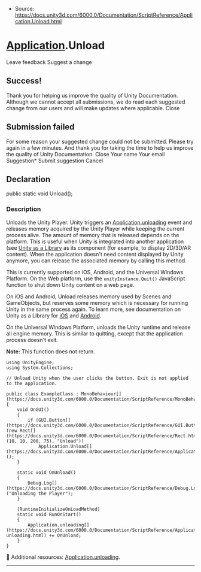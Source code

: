 * Source: https://docs.unity3d.com/6000.0/Documentation/ScriptReference/Application.Unload.html

#  [Application](https://docs.unity3d.com/6000.0/Documentation/ScriptReference/Application.html).Unload
Leave feedback
Suggest a change
## Success!
Thank you for helping us improve the quality of Unity Documentation. Although we cannot accept all submissions, we do read each suggested change from our users and will make updates where applicable.
Close
## Submission failed
For some reason your suggested change could not be submitted. Please <a>try again</a> in a few minutes. And thank you for taking the time to help us improve the quality of Unity Documentation.
Close
Your name Your email Suggestion* Submit suggestion
Cancel
## Declaration
public static void Unload(); 
### Description
Unloads the Unity Player.
Unity triggers an [Application.unloading](https://docs.unity3d.com/6000.0/Documentation/ScriptReference/Application-unloading.html) event and releases memory acquired by the Unity Player while keeping the current process alive. The amount of memory that is released depends on the platform. This is useful when Unity is integrated into another application (see [Unity as a Library](https://docs.unity3d.com/6000.0/Documentation/Manual/UnityasaLibrary.html) as its component (for example, to display 2D/3D/AR content). When the application doesn't need content displayed by Unity anymore, you can release the associated memory by calling this method.  
  
This is currently supported on iOS, Android, and the Universal Windows Platform. On the Web platform, use the `unityInstance.Quit()` JavaScript function to shut down Unity content on a web page.  
  
On iOS and Android, Unload releases memory used by Scenes and GameObjects, but reserves some memory which is necessary for running Unity in the same process again. To learn more, see documentation on Unity as a Library for [iOS](https://docs.unity3d.com/6000.0/Documentation/Manual/UnityasaLibrary-iOS.html) and [Android](https://docs.unity3d.com/6000.0/Documentation/Manual/UnityasaLibrary-Android.html).  
  
On the Universal Windows Platform, unloads the Unity runtime and release all engine memory. This is similar to quitting, except that the application process doesn't exit.  
  
**Note:** This function does not return.
```
using UnityEngine;
using System.Collections;  
  
// Unload Unity when the user clicks the button. Exit is not applied to the application.  
  
public class ExampleClass : MonoBehaviour[](https://docs.unity3d.com/6000.0/Documentation/ScriptReference/MonoBehaviour.html)
{
    void OnGUI()
    {
        if (GUI.Button[](https://docs.unity3d.com/6000.0/Documentation/ScriptReference/GUI.Button.html)(new Rect[](https://docs.unity3d.com/6000.0/Documentation/ScriptReference/Rect.html)(10, 10, 200, 75), "Unload"))
            Application.Unload[](https://docs.unity3d.com/6000.0/Documentation/ScriptReference/Application.Unload.html)();
    }  
  
    static void OnUnload()
    {
        Debug.Log[](https://docs.unity3d.com/6000.0/Documentation/ScriptReference/Debug.Log.html)("Unloading the Player");
    }  
  
    [RuntimeInitializeOnLoadMethod]
    static void RunOnStart()
    {
        Application.unloading[](https://docs.unity3d.com/6000.0/Documentation/ScriptReference/Application-unloading.html) += OnUnload;
    }
}

```

Additional resources: [Application.unloading](https://docs.unity3d.com/6000.0/Documentation/ScriptReference/Application-unloading.html).
* * *
